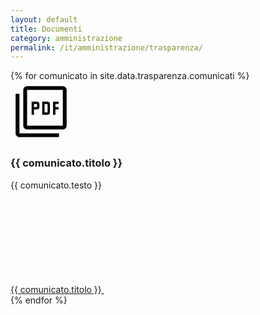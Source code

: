 ```yaml
---
layout: default
title: Documenti
category: amministrazione
permalink: /it/amministrazione/trasparenza/
---
```

<div class="container">
<div class="row">
  <div class="col-12 col-lg-8">
    <!--start card-->
    {% for comunicato in site.data.trasparenza.comunicati %}
    <div class="card-wrapper card-space">
      <div class="card card-bg card-big">
        <div class="card-body">
          <div class="top-icon">
<svg xmlns="http://www.w3.org/2000/svg" height="98px" viewBox="0 -960 960 960" width="98px" fill="#000000"><path d="M331-431h37v-83h48q15.73 0 26.36-10.64Q453-535.28 453-551v-48q0-15.72-10.64-26.36Q431.73-636 416-636h-85v205Zm37-120v-48h48v48h-48Zm129 120h84q15 0 26-10.64 11-10.63 11-26.36v-131q0-15.72-11-26.36Q596-636 581-636h-84v205Zm37-37v-131h47v131h-47Zm133 37h37v-83h50v-37h-50v-48h50v-37h-87v205ZM260-200q-24 0-42-18t-18-42v-560q0-24 18-42t42-18h560q24 0 42 18t18 42v560q0 24-18 42t-42 18H260Zm0-60h560v-560H260v560ZM140-80q-24 0-42-18t-18-42v-620h60v620h620v60H140Zm120-740v560-560Z"/></svg>
            <h3 class="card-title h5">{{ comunicato.titolo }}</h3>
          <p class="card-text font-serif">{{ comunicato.testo }}</p>
          <a class="read-more" href="{{ comunicato.link }}">
            <span class="visually-hidden">{{ comunicato.titolo }}</span>
            <svg class="icon"><use href="/bootstrap-italia/dist/svg/sprites.svg#it-arrow-right"></use></svg>
          </a>
        </div>
      </div>
    </div>
    {% endfor %}
    <!--end card-->
  </div>
</div>
</div>
